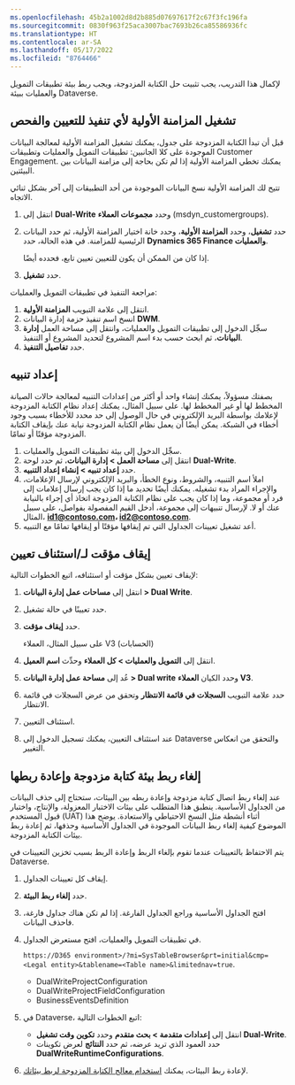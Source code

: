 ```yaml
---
ms.openlocfilehash: 45b2a1002d8d2b885d07697617f2c67f3fc196fa
ms.sourcegitcommit: 0830f963f25aca3007bac7693b26ca85586936fc
ms.translationtype: HT
ms.contentlocale: ar-SA
ms.lasthandoff: 05/17/2022
ms.locfileid: "8764466"
---
```

لإكمال هذا التدريب، يجب تثبيت حل الكتابة المزدوجة، ويجب ربط بيئة تطبيقات التمويل والعمليات ببيئة Dataverse.

## <a name="run-initial-sync-for-any-map-and-check-implementation"></a>تشغيل المزامنة الأولية لأي تنفيذ للتعيين والفحص
قبل أن تبدأ الكتابة المزدوجة على جدول، يمكنك تشغيل المزامنة الأولية لمعالجة البيانات الموجودة على كلا الجانبين: تطبيقات التمويل والعمليات وتطبيقات Customer Engagement. يمكنك تخطي المزامنة الأولية إذا لم تكن بحاجة إلى مزامنة البيانات بين البيئتين.

تتيح لك المزامنة الأولية نسخ البيانات الموجودة من أحد التطبيقات إلى آخر بشكل ثنائي الاتجاه.

1.  انتقل إلى **Dual-Write** وحدد **مجموعات العملاء** (msdyn_customergroups).
2.  حدد **تشغيل**، وحدد **المزامنة الأولية**، وحدد خانة اختيار المزامنة الأولية، ثم حدد البيانات الرئيسية للمزامنة. في هذه الحالة، حدد **Dynamics 365 Finance والعمليات**. 

    إذا كان من الممكن أن يكون للتعيين تعيين تابع، فحدده أيضًا.

3.  حدد **تشغيل**.
 
مراجعة التنفيذ في تطبيقات التمويل والعمليات:

1.  انتقل إلى علامة التبويب **المزامنة الأولية**.
2.  انسخ اسم تنفيذ حزمة إدارة البيانات **DWM**. 
3.  سجِّل الدخول إلى تطبيقات التمويل والعمليات، وانتقل إلى مساحة العمل **إدارة البيانات**، ثم ابحث حسب بدء اسم المشروع لتحديد المشروع أو التنفيذ. 
4.  حدد **تفاصيل التنفيذ**.
 
## <a name="set-up-an-alert"></a>إعداد تنبيه
بصفتك مسؤولاً، يمكنك إنشاء واحد أو أكثر من إعدادات التنبيه لمعالجة حالات الصيانة المخطط لها أو غير المخطط لها. على سبيل المثال، يمكنك إعداد نظام الكتابة المزدوجة لإعلامك بواسطة البريد الإلكتروني في حال الوصول إلى حد محدد للأخطاء بسبب وجود أخطاء في الشبكة. يمكن أيضًا أن يعمل نظام الكتابة المزدوجة نيابة عنك بإيقاف الكتابة المزدوجة مؤقتًا أو تمامًا.

1.  سجِّل الدخول إلى بيئة تطبيقات التمويل والعمليات.
2.  انتقل إلى **مساحة العمل > إدارة البيانات**، ثم حدد لوحة **Dual-Write**.
3.  حدد **إعداد تنبيه > إنشاء إعداد التنبيه**.
4.  املأ اسم التنبيه، والشروط، ونوع الخطأ، والبريد الإلكتروني لإرسال الإعلامات، والإجراء المراد بدء تشغيله. يمكنك أيضًا تحديد ما إذا كان يجب إرسال إعلامات إلى فرد أو مجموعة، وما إذا كان يجب على نظام الكتابة المزدوجة اتخاذ أي إجراء بالنيابة عنك أو لا. لإرسال تنبيهات إلى مجموعة، أدخل القيم المفصولة بفواصل، على سبيل المثال، **id1@contoso.com، id2@contoso.com**.
5.  أعد تشغيل تعيينات الجداول التي تم إيقافها مؤقتًا أو إيقافها تمامًا مع التنبيه.
 
## <a name="pause--resume-a-map"></a>إيقاف مؤقت لـ/استئناف تعيين
لإيقاف تعيين بشكل مؤقت أو استئنافه، اتبع الخطوات التالية:

1.  انتقل إلى **مساحات عمل إدارة البيانات > Dual Write**.
2.  حدد تعيينًا في حالة تشغيل.
3.  حدد **إيقاف مؤقت**. 

    على سبيل المثال، العملاء V3 (الحسابات)

4.  انتقل إلى **التمويل والعمليات > كل العملاء** وحدِّث **اسم العميل**.
5.  عُد إلى **مساحة عمل إدارة البيانات > Dual write** وحدد الكيان **العملاء V3**.
6.  حدد علامة التبويب **السجلات في قائمة الانتظار** وتحقق من عرض السجلات في قائمة الانتظار.
7.  استئناف التعيين.
8.  عند استئناف التعيين، يمكنك تسجيل الدخول إلى Dataverse والتحقق من انعكاس التغيير.
 
## <a name="unlink-and-relink-a-dual-write-environment"></a>إلغاء ربط بيئة كتابة مزدوجة وإعادة ربطها
عند إلغاء ربط اتصال كتابة مزدوجة وإعادة ربطه بين البيئات، ستحتاج إلى حذف البيانات من الجداول الأساسية. ينطبق هذا المتطلب على بيئات الاختبار المعزولة، والإنتاج، واختبار قبول المستخدم (UAT) أثناء أنشطة مثل النسخ الاحتياطي والاستعادة. يوضح هذا الموضوع كيفية إلغاء ربط البيانات الموجودة في الجداول الأساسية وحذفها، ثم إعادة ربط بيئات الكتابة المزدوجة.

يتم الاحتفاظ بالتعيينات عندما تقوم بإلغاء الربط وإعادة الربط بسبب تخزين التعيينات في Dataverse.

1.  إيقاف كل تعيينات الجداول.
2.  حدد **إلغاء ربط البيئة**.
3.  افتح الجداول الأساسية وراجع الجداول الفارغة. إذا لم تكن هناك جداول فارغة، فاحذف البيانات.
4.  في تطبيقات التمويل والعمليات، افتح مستعرض الجداول. 

    `https://D365 environment>/?mi=SysTableBrowser&prt=initial&cmp=<Legal entity>&tablename=<Table name>&limitednav=true`. 

    - DualWriteProjectConfiguration 
    - DualWriteProjectFieldConfiguration 
    - BusinessEventsDefinition

5.  في Dataverse، اتبع الخطوات التالية:
    - انتقل إلى **إعدادات متقدمة > بحث متقدم** وحدد **تكوين وقت تشغيل Dual-Write**.
    - حدد العمود الذي تريد عرضه، ثم حدد **النتائج** لعرض تكوينات **DualWriteRuntimeConfigurations**.

6.  لإعادة ربط البيئات، يمكنك [استخدام معالج الكتابة المزدوجة لربط بيئاتك](/dynamics365/fin-ops-core/dev-itpro/data-entities/dual-write/link-your-environment/?azure-portal=true). 
